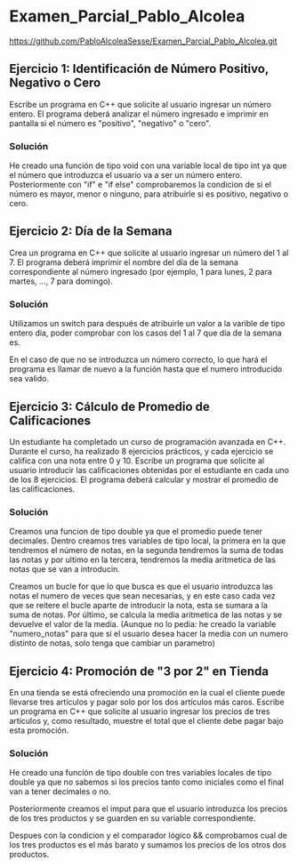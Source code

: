 # Examen_Parcial_Pablo_Alcolea
https://github.com/PabloAlcoleaSesse/Examen_Parcial_Pablo_Alcolea.git


## Ejercicio 1: Identificación de Número Positivo, Negativo o Cero

Escribe un programa en C++ que solicite al usuario ingresar un número entero. El programa deberá analizar el número ingresado e imprimir en pantalla si el número es "positivo", "negativo" o "cero". 

### Solución

He creado una función de tipo void con una variable local de tipo int ya que el número que introduzca el usuario va a ser un número entero. Posteriormente con "if" e "if else" comprobaremos la condicion de si el número es mayor, menor o ninguno, para atribuirle si es positivo, negativo o cero.

## Ejercicio 2: Día de la Semana

Crea un programa en C++ que solicite al usuario ingresar un número del 1 al 7. El programa deberá imprimir el nombre del día de la semana correspondiente al número ingresado (por ejemplo, 1 para lunes, 2 para martes, ..., 7 para domingo). 

### Solución 

Utilizamos un switch para después de atribuirle un valor a la varible de tipo entero dia, poder comprobar con los casos del 1 al 7 que día de la semana es. 

En el caso de que no se introduzca un número correcto, lo que hará el programa es llamar de nuevo a la función hasta que el numero introducido sea valido.

## Ejercicio 3: Cálculo de Promedio de Calificaciones

Un estudiante ha completado un curso de programación avanzada en C++. Durante el curso, ha realizado 8 ejercicios prácticos, y cada ejercicio se califica con una nota entre 0 y 10. Escribe un programa que solicite al usuario introducir las calificaciones obtenidas por el estudiante en cada uno de los 8 ejercicios. El programa deberá calcular y mostrar el promedio de las calificaciones. 

### Solución

Creamos una funcion de tipo double ya que el promedio puede tener decimales.
 Dentro creamos tres variables de tipo local, la primera en la que tendremos el número de notas, en la segunda tendremos la suma de todas las notas y por ultimo en la tercera, tendremos la media aritmetica de las notas que se van a introducin. 
 
Creamos un bucle for que lo que busca es que el usuario introduzca las notas el numero de veces que sean necesarias, y en este caso cada vez que se reitere el bucle aparte de introducir la nota, esta se sumara a la suma de notas. 
 Por último, se calcula la media aritmetica de las notas y se devuelve el valor de la media.
(Aunque no lo pedia: he creado la variable "numero_notas" para que si el usuario desea hacer la media con un numero distinto de notas, solo tenga que cambiar un parametro)
## Ejercicio 4: Promoción de "3 por 2" en Tienda

En una tienda se está ofreciendo una promoción en la cual el cliente puede llevarse tres artículos y pagar solo por los dos artículos más caros. Escribe un programa en C++ que solicite al usuario ingresar los precios de tres artículos y, como resultado, muestre el total que el cliente debe pagar bajo esta promoción.

### Solución 
He creado una función de tipo double con tres variables locales de tipo double ya que no sabemos si los precios tanto como iniciales como el final van a tener decimales o no.

Posteriormente creamos el imput para que el usuario introduzca los precios de los tres productos y se guarden en su variable correspondiente.

Despues con la condicion y el comparador lógico && comprobamos cual de los tres productos es el más barato y sumamos los precios de los otros dos productos.

```cpp